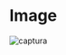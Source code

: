 # Image
![captura](https://user-images.githubusercontent.com/68967448/234164021-a70f900e-e1a0-4f79-83b3-b00d40eb3dca.png)
